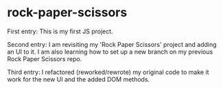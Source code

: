 # rock-paper-scissors

First entry: This is my first JS project.

Second entry: I am revisiting my 'Rock Paper Scissors' project and adding an UI to it. I am also learning how to set up a new branch on my previous Rock Paper Scissors repo.

Third entry: I refactored (reworked/rewrote) my original code to make it work for the new UI and the added DOM methods.
